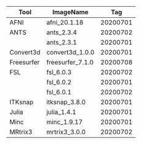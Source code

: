 | Tool      | ImageName         | Tag       |
|-----------|-------------------|-----------|
| AFNI      | afni_20.1.18      | 20200701  |
| ANTS      | ants_2.3.4        | 20200702  |
|           | ants_2.3.1        | 20200701  |
| Convert3d | convert3d_1.0.0   | 20200701  |
| Freesurfer| freesurfer_7.1.0  | 20200708  |
| FSL       | fsl_6.0.3         | 20200702  |
|           | fsl_6.0.2         | 20200701  |
|           | fsl_6.0.1         | 20200702  |
| ITKsnap   | itksnap_3.8.0     | 20200701  |
| Julia     | julia_1.4.1       | 20200701  |
| Minc      | minc_1.9.17       | 20200701  |
| MRtrix3   | mrtrix3_3.0.0     | 20200702  |